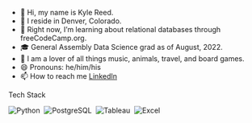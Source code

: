 - 👋 Hi, my name is Kyle Reed.
- 📍 I reside in Denver, Colorado.
- 🌱 Right now, I’m learning about relational databases through freeCodeCamp.org.
- 🎓 General Assembly Data Science grad as of August, 2022.
- 💚 I am a lover of all things music, animals, travel, and board games.
- 😄 Pronouns: he/him/his
- 📫 How to reach me <a href='https://www.linkedin.com/in/reed-kyle/'>LinkedIn</a>


Tech Stack

![Python](https://img.shields.io/badge/Python-05122A?style=flat&logo=python)&nbsp;
![PostgreSQL](https://img.shields.io/badge/PostgreSQL-05122A?style=flat&logo=postgresql)&nbsp;
![Tableau](https://img.shields.io/badge/Tableau-05122A?style=flat&logo=Tableau)&nbsp;
![Excel](https://img.shields.io/badge/Microsoft_Excel-05122A?style=flat&logo=microsoft-excel&logoColor=217346)&nbsp;

<!--
**kreedyle/kreedyle** is a ✨ _special_ ✨ repository because its `README.md` (this file) appears on your GitHub profile.
